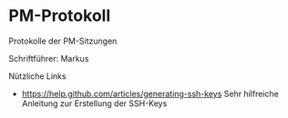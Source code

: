 PM-Protokoll
============

Protokolle der PM-Sitzungen

Schriftführer: Markus

Nützliche Links
 - https://help.github.com/articles/generating-ssh-keys
	Sehr hilfreiche Anleitung zur Erstellung der SSH-Keys
